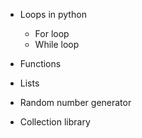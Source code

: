- Loops in python
    - For loop
    - While loop

- Functions

- Lists

- Random number generator

- Collection library